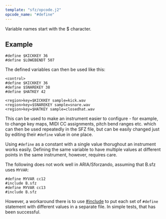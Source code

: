 ```yaml
---
template: "sfz/opcode.j2"
opcode_name: "#define"
---
```

Variable names start with the $ character.

## Example

```sfz
#define $KICKKEY 36
#define $LOWEBENDT 507
```

The defined variables can then be used like this:

```sfz
<control>
#define $KICKKEY 36
#define $SNAREKEY 38
#define $HATKEY 42

<region>key=$KICKKEY sample=kick.wav
<region>key=$SNAREKEY sample=snare.wav
<region>key=$HATKEY sample=closedhat.wav
```

This can be used to make an instrument easier to configure - for example, to
change key maps, MIDI CC assignments, pitch bend ranges etc. which can then be
used repeatedly in the SFZ file, but can be easily changed just by editing their
`#define` value in one place.

Using `#define` as a constant with a single value thorughout an instrument works
easily. Defining the same variable to have multiple values at different points
in the same instrument, however, requires care.

The following does not work well in ARIA/Sforzando, assuming that B.sfz uses `MYVAR`:

```sfz
#define MYVAR cc12
#include B.sfz
#define MYVAR cc13
#include B.sfz
```

However, a workaround there is to use [#include] to put each set of `#define`
statement with different values in a separate file.
In simple tests, that has been successful.


[#include]: include.md
